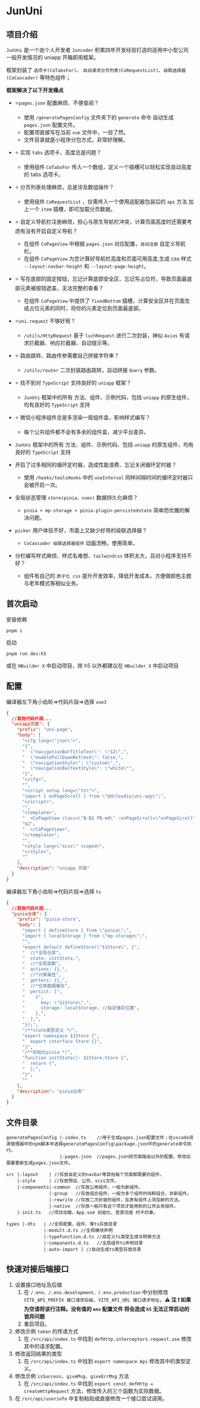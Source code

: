 # JunUni

## 项目介绍

`JunUni` 是一个由个人开发者 `Juncoder` 积累四年开发经验打造的适用中小型公司一般开发情况的 uniapp 开箱即用框架。

框架封装了 `选项卡(CoTabsFor)`、 `自动请求分页列表(CoRequestList)`、`级联选择器(CoCascader)` 等特色组件；

**框架解决了以下开发痛点**

- ⭐`pages.json` 配置麻烦、不便查阅？

  - 使用 `/generatePagesConfig` 文件夹下的 `generate` 命令 自动生成 `pages.json` 配置文件。
  - 配置项直接写在当前 `vue` 文件中，一目了然。
  - 文件目录就是小程序分包方式，非常好理解。

- ⭐ 实现 `tabs` 选项卡，高度总是问题？

  - 使用组件 `CoTabsFor` 传入一个数组，定义一个插槽可以轻松实现自动高度的 tabs 选项卡。

- ⭐ 分页列表处理麻烦，总是涉及数组操作？

  - 使用组件 `CoRequestList` ，仅需传入一个使用适配器包装后的 `api` 方法 加上一个 `item` 插槽，即可加载分页数据。

- ⭐ 自定义导航栏注册麻烦，担心与原生导航栏冲突，计算页面高度时还需要考虑有没有开启自定义导航？

  - 在组件 `CoPageView` 中根据 `pages.json` 对应配置，`自动注册` 自定义导航栏。
  - 在组件 `CoPageView` 为您计算好导航栏高度和页面可用高度,生成 css 样式 `--layout-navbar-height` 和 `--layout-page-height`。

- ⭐ 写在底部的固定按钮，忘记计算底部安全区、忘记写占位符，导致页面最底部元素被按钮遮盖，无法完整的查看？

  - 在组件 `CoPageView` 中提供了 `fixedBottom` 插槽，计算安全区并在页面生成占位元素的同时，将你的元素定位到页面最底部。

- ⭐`uni.request` 不够好用？

  - `/utils/HttpRequest` 基于 `luchRequest` 进行二次封装，神似 `Axios` 有请求拦截器、响应拦截器、自动提示等。

- ⭐ 路由跳转、路由传参需要自己拼接字符串？

  - `/utils/router` 二次封装路由跳转，自动拼接 `Query` 参数。

- ⭐ 找不到对 `TypeScript` 支持良好的 `uniapp` 框架？

  - `JunUni` 框架中的所有 方法、组件、示例代码、包括 `uniapp` 的原生组件，均有良好的 `TypeScript` 支持

- ⭐ 微信小程序组件总是多渲染一层组件盒，影响样式编写？

  - 每个公共组件都不会有多余的组件盒，减少平台差异。

- `JunUni` 框架中的所有 方法、组件、示例代码、包括 `uniapp` 的原生组件，均有良好的 `TypeScript` 支持

- 开启了过多相同的循环定时器，造成性能浪费、忘记关闭循环定时器？

  - 使用 `/hooks/toolsHooks` 中的 `useInterval` 同样间隔时间的循环定时器只会被开启一次。

- 全局状态管理 `store(pinia、vuex)` 数据持久化麻烦？

  - `pinia + mp-storage + pinia-plugin-persistedstate` 简单而优雅的解决问题。

- `picker` 用户体验不好，市面上又缺少好用的级联选择器？

  - `CoCascader 级联选择器组件` 动画流畅，使用简单。

- 分栏编写样式麻烦、样式名难想、`tailwindcss` 体积太大，且对小程序支持不好？

  - 组件有自己的 `原子化 css` 提升开发效率，降低开发成本，方便做颜色主题与老年模式等相似业务。

## 首次启动

安装依赖

```shell
pnpm i
```

启动

```shell
pnpm run dev:h5
```

或在 `HBuilder X` 中启动项目，除 h5 以外都建议在 `HBuilder X` 中启动项目

## 配置

编译器左下角小齿轮=>代码片段=>选择 `vue3`

```json
{
  //其他代码片段...
  "uniapp页面": {
    "prefix": "uni-page",
    "body": [
      "<cfg lang=\"json\">",
      "{",
      "  \"navigationBarTitleText\": \"$1\",",
      "  \"enablePullDownRefresh\": false,",
      "  \"navigationStyle\": \"custom\",",
      "  \"navigationBarTextStyle\": \"white\"",
      "}",
      "</cfg>",
      "",
      "<script setup lang=\"ts\">",
      "import { onPageScroll } from \"@dcloudio/uni-app\";",
      "</script>",
      "",
      "<template>",
      "  <CoPageView class=\"B-B2 PB-md\" :onPageScroll=\"onPageScroll\">",
      "$2",
      "  </CoPageView>",
      "</template>",
      "",
      "<style lang=\"scss\" scoped>",
      "</style>",
      ""
    ],
    "description": "uniapp 页面"
  }
}
```

编译器左下角小齿轮=>代码片段=>选择 `ts`

```json
{
  //其他代码片段...
  "pinia仓库": {
    "prefix": "pinia-store",
    "body": [
      "import { defineStore } from \"pinia\";",
      "import { localStorage } from \"mp-storage\";",
      "",
      "export default defineStore(\"$1Store\", {",
      "  //*全局仓库",
      "  state: initState,",
      "  //*全局函数",
      "  actions: {},",
      "  //*计算属性",
      "  getters: {},",
      "  //*仓库数据缓存",
      "  persist: [",
      "    {",
      "      key: \"$1Store\",",
      "      storage: localStorage, //指定储存位置",
      "    },",
      "  ],",
      "});",
      "/**state类型定义 */",
      "export namespace $1Store {",
      "  export interface Store {}",
      "}",
      "/**初始化pinia */",
      "function initState(): $1Store.Store {",
      "  return {",
      "  };",
      "}",
      ""
    ],
    "description": "pinia仓库"
  }
}
```

## 文件目录

```
generatePagesConfig |-index.ts    //用于生成pages.json配置文件；在vscode资源管理器中的npm脚本中选择generatePagesConfig\package.json中的generate命令执行。
                    |-pages.json  //pages.json除页面路由以外的配置，修改后需要重新生成pages.json文件。

src |-layout    | //存放自定义的navbar等其他每个页面都需要的组件。
    |-style     | //存放预设、公共、scss文件。
    |-components|-common  //存放公用组件，一般为新组件。
                |-group   //存放组合组件，一般为多个组件的纯粹组合，非新组件。
                |-rewrite //存放二次封装的组件，在原有组件上添加新的方法。
                |-native  //存放一般只有这个项目才能用到的公共业务组件。
    |-init.ts   //项目加载、App.vue 初始化、登录完成 时干的事。

types |-dts   | //全局配置、组件、等ts存放目录
              |-modult.d.ts //全局模块声明
              |-typeFunction.d.ts //自定义ts类型生成与转换方法
              |-components.d.ts   //全局组件ts声明目录
              |-auto-import | //自动生成ts类型存放目录
```

## 快速对接后端接口

1. 设置接口地址及后缀
   1. 在 `/.env、/.env.development、/.env.production` 中分别修改 `VITE_API_PREFIX 接口请求后缀`、`VITE_API_URL 接口请求地址`，**⚠ 注 ❗ 如果为空请将该行注释。没有值的 `env` 配置文件 将会造成 `h5` 无法正常启动的诡异问题**
   2. 重启项目。
2. 修改示例 `token` 的传递方式
   1. 在 `/src/api/index.ts` 中找到 `defHttp.interceptors.request.use` 修改其中的请求配置。
3. 修改返回结果的类型
   1. 在 `/src/api/index.ts` 中找到 `export namespace Api` 修改其中的类型定义。
4. 修改示例 `isSuccess`、`giveMsg`、`giveErrMsg` 方法
   1. 在 `/src/api/index.ts` 中找到 `export const defHttp = createHttpRequest` 方法，修改传入的三个函数为实际数据。
5. 在 `/src/api/userinfo` 中复制粘贴或直接修改一个接口尝试调用。
